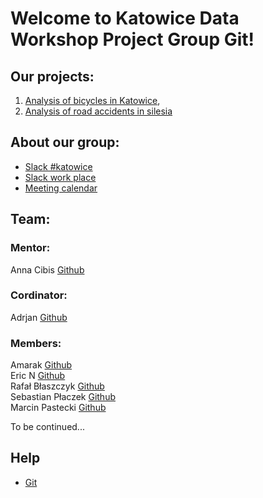 # Welcome to Katowice Data Workshop Project Group Git!

## Our projects: 

1. [Analysis of bicycles in Katowice](https://github.com/dataworkshop/dw-katowice-project/tree/master/citybike),
2. [Analysis of road accidents in silesia](https://github.com/dataworkshop/dw-katowice-project/tree/master/accidents)

## About our group:
- [Slack #katowice](https://app.slack.com/client/TCCTN4HU3/CG9MUSU3C)
- [Slack work place](https://app.slack.com/client/TCCTN4HU3/CL7LW5QKD/details/info)
- [Meeting calendar](https://calendar.google.com/calendar/embed?src=5mipsspr0kh2m10n98i8bdlmf0%40group.calendar.google.com&ctz=Europe%2FWarsaw)

## Team:
### Mentor:
Anna Cibis [Github](https://github.com/acibis)

### Cordinator:
Adrjan [Github](https://github.com/AardJan)

### Members:
Amarak [Github](https://github.com/AnjaliRavenly) \
Eric N [Github](https://github.com/Wilkun)\
Rafał Błaszczyk [Github](https://github.com/Rafal23)\
Sebastian Płaczek [Github](https://github.com/Sebastian-Placzek) \
Marcin Pastecki [Github](https://github.com/mpastecki)


To be continued...

## Help
- [Git](https://github.com/dataworkshop/dw-cracow-project/wiki/Podstawy-git)

